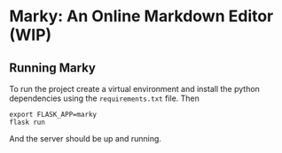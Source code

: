 # Marky: An Online Markdown Editor (WIP)

## Running Marky

To run the project create a virtual environment and install the python dependencies using the `requirements.txt` file. Then

```
export FLASK_APP=marky
flask run
```

And the server should be up and running.


